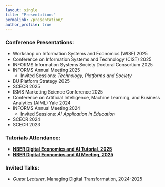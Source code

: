 ```yaml
---
layout: single
title: "Presentations"
permalink: /presentation/
author_profile: true
---
```


### Conference Presentations:
- Workshop on Information Systems and Economics (WISE) 2025
- Conference on Information Systems and Technology (CIST) 2025
- INFORMS Information Systems Society Doctoral Consortium 2025
- INFORMS Annual Meeting 2025
    - Invited Sessions: *Technology, Platforms and Society*
- BU Platform Strategy 2025
- SCECR 2025
- ISMS Marketing Science Conference 2025
- Conference on Artificial Intelligence, Machine Learning, and Business Analytics (AIML) Yale 2024
- INFORMS Annual Meeting 2024
    - Invited Sessions: *AI Application in Education*
- SCECR 2024
- SCECR 2023

### Tutorials Attendance:
- **[NBER Digital Economics and AI Tutorial, 2025](https://www.nber.org/conferences/digital-economics-and-ai-tutorial-spring-2025)**
- **[NBER Digital Economics and AI Meeting, 2025](https://www.nber.org/conferences/digital-economics-and-ai-meeting-spring-2025)**

### Invited Talks:
- *Guest Lecturer*, Managing Digital Transformation, 2024-2025